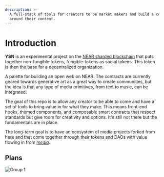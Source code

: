 ```yaml
---
description: >-
  A full-stack of tools for creators to be market makers and build a community
  around their content.
---
```


# Introduction

**YSN** is an experimental project on the [NEAR sharded blockchain](https://near.org) that puts together non-fungible tokens, fungible-tokens as social tokens. This token is then the base for a decentralized organization.

A palette for building an open web on NEAR. The contracts are currently geared towards generative art as a great way to create communities, but the idea is that any type of media primitives, from text to music, can be integrated.

The goal of this repo is to allow any creator to be able to come and have a set of tools to bring value in for what they make. This means front-end hooks, themed components, and composable smart contracts that respect standards but give room for creativity and options. It's still not there but the fundamentals are in place.

The long-term goal is to have an ecosystem of media projects forked from here and that come together through their tokens and DAOs with value flowing in from [_media_](https://cryptomedia.wtf).

## Plans

![Group 1](https://user-images.githubusercontent.com/5102099/119519396-ac0a9800-bd79-11eb-9b07-4f345212a52d.png)

